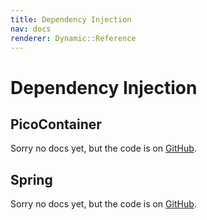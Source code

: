 ```yaml
---
title: Dependency Injection
nav: docs
renderer: Dynamic::Reference
---
```


# Dependency Injection

## PicoContainer

Sorry no docs yet, but the code is on [GitHub](https://github.com/cucumber/cucumber-jvm/tree/master/picocontainer).

## Spring

Sorry no docs yet, but the code is on [GitHub](https://github.com/cucumber/cucumber-jvm/tree/master/spring).
